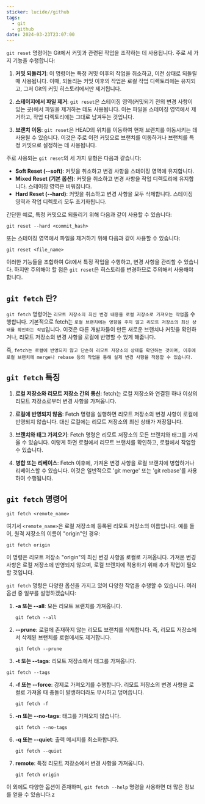 ```yaml
---
sticker: lucide//github
tags:
  - git
  - github
date: 2024-03-23T23:07:00
---
```

`git reset` 명령어는 Git에서 커밋과 관련된 작업을 조작하는 데 사용됩니다. 주로 세 가지 기능을 수행합니다:

1. **커밋 되돌리기**: 이 명령어는 특정 커밋 이후의 작업을 취소하고, 이전 상태로 되돌릴 때 사용됩니다. 이때, 되돌리는 커밋 이후의 작업은 로컬 작업 디렉토리에는 유지되고, 그저 Git의 커밋 히스토리에서만 제거됩니다.

2. **스테이지에서 파일 제거**: `git reset`은 스테이징 영역(커밋되기 전의 변경 사항이 있는 곳)에서 파일을 제거하는 데도 사용됩니다. 이는 파일을 스테이징 영역에서 제거하고, 작업 디렉토리에는 그대로 남겨두는 것입니다.

3. **브랜치 이동**: `git reset`은 HEAD의 위치를 이동하여 현재 브랜치를 이동시키는 데 사용될 수 있습니다. 이것은 주로 이전 커밋으로 브랜치를 이동하거나 브랜치를 특정 커밋으로 설정하는 데 사용됩니다.

주로 사용되는 `git reset`의 세 가지 유형은 다음과 같습니다:

- **Soft Reset (--soft)**: 커밋을 취소하고 변경 사항을 스테이징 영역에 유지합니다.
- **Mixed Reset (기본 옵션)**: 커밋을 취소하고 변경 사항을 작업 디렉토리에 유지합니다. 스테이징 영역은 비워집니다.
- **Hard Reset (--hard)**: 커밋을 취소하고 변경 사항을 모두 삭제합니다. 스테이징 영역과 작업 디렉토리 모두 초기화됩니다.

간단한 예로, 특정 커밋으로 되돌리기 위해 다음과 같이 사용할 수 있습니다:

```
git reset --hard <commit_hash>
```

또는 스테이징 영역에서 파일을 제거하기 위해 다음과 같이 사용할 수 있습니다:

```
git reset <file_name>
```

이러한 기능들을 조합하여 Git에서 특정 작업을 수행하고, 변경 사항을 관리할 수 있습니다. 하지만 주의해야 할 점은 `git reset`은 히스토리를 변경하므로 주의해서 사용해야 합니다.
## `git fetch` 란?

`git fetch` 명령어는 `리모트 저장소의 최신 변경 내용을 로컬 저장소로 가져오는 작업`을 수행합니다. 
기본적으로 fetch는 `로컬 브랜치에는 영향을 주지 않고 리모트 저장소의 최신 상태를 확인하는 작업`입니다. 
이것은 다른 개발자들이 만든 새로운 브랜치나 커밋을 확인하거나, 리모트 저장소의 변경 사항을 로컬에 반영할 수 있게 해줍니다.

즉, `fetch는 로컬에 반영되지 않고 단순히 리모트 저장소의 상태를 확인하는 것이며, 이후에 로컬 브랜치에 merge나 rebase 등의 작업을 통해 실제 변경 사항을 적용할 수 있습니다.`

## `git fetch` 특징

1. **로컬 저장소와 리모트 저장소 간의 통신**: fetch는 로컬 저장소와 연결된 하나 이상의 리모트 저장소로부터 변경 사항을 가져옵니다.

2. **로컬에 반영되지 않음**: Fetch 명령을 실행하면 리모트 저장소의 변경 사항이 로컬에 반영되지 않습니다. 대신 로컬에는 리모트 저장소의 최신 상태가 저장됩니다.

3. **브랜치와 태그 가져오기**: Fetch 명령은 리모트 저장소의 모든 브랜치와 태그를 가져올 수 있습니다. 이렇게 하면 로컬에서 리모트 브랜치를 확인하고, 로컬에서 작업할 수 있습니다.

4. **병합 또는 리베이스**: Fetch 이후에, 가져온 변경 사항을 로컬 브랜치에 병합하거나 리베이스할 수 있습니다. 이것은 일반적으로 'git merge' 또는 'git rebase'를 사용하여 수행됩니다.

## `git fetch` 명령어

```
git fetch <remote_name>
```

여기서 `<remote_name>`은 로컬 저장소에 등록된 리모트 저장소의 이름입니다. 예를 들어, 원격 저장소의 이름이 "origin"인 경우:

```
git fetch origin
```

이 명령은 리모트 저장소 "origin"의 최신 변경 사항을 로컬로 가져옵니다. 가져온 변경 사항은 로컬 저장소에 반영되지 않으며, 로컬 브랜치에 적용하기 위해 추가 작업이 필요할 것입니다.

`git fetch` 명령은 다양한 옵션을 가지고 있어 다양한 작업을 수행할 수 있습니다. 여러 옵션 중 일부를 설명하겠습니다:

1. **-a 또는 --all**: 모든 리모트 브랜치를 가져옵니다.

   ```
   git fetch --all
   ```

2. **--prune**: 로컬에 존재하지 않는 리모트 브랜치를 삭제합니다. 즉, 리모트 저장소에서 삭제된 브랜치를 로컬에서도 제거합니다.

   ```
   git fetch --prune
   ```

3.  **-t 또는 --tags**: 리모트 저장소에서 태그를 가져옵니다.

   ```
   git fetch --tags
   ```

4. **-f 또는 --force**: 강제로 가져오기를 수행합니다. 리모트 저장소의 변경 사항을 로컬로 가져올 때 충돌이 발생하더라도 무시하고 덮어씁니다.

   ```
   git fetch -f
   ```

5. **-n 또는 --no-tags**: 태그를 가져오지 않습니다.

   ```
   git fetch --no-tags
   ```

6. **-q 또는 --quiet**: 출력 메시지를 최소화합니다.

   ```
   git fetch --quiet
   ```

7. **remote**: 특정 리모트 저장소에서 변경 사항을 가져옵니다.

   ```
   git fetch origin
   ```

이 외에도 다양한 옵션이 존재하며, `git fetch --help` 명령을 사용하면 더 많은 정보를 얻을 수 있습니다.z